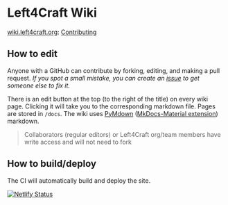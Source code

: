 # Left4Craft Wiki

[wiki.left4craft.org](https://wiki.left4craft.org): [Contributing](https://wiki.left4craft.org/contributing)

## How to edit

Anyone with a GitHub can contribute by forking, editing, and making a pull request. *If you spot a small mistake, you can create an [issue](https://github.com/Left4Craft/wiki/issues) to get someone else to fix it.*

There is an edit button at the top (to the right of the title) on every wiki page. Clicking it will take you to the corresponding markdown file.
Pages are stored in `/docs`.
The wiki uses [PyMdown](https://facelessuser.github.io/pymdown-extensions/) ([MkDocs-Material extension](https://squidfunk.github.io/mkdocs-material/extensions/pymdown/)) markdown.

> Collaborators (regular editors) or Left4Craft org/team members have write access and will not need to fork

## How to build/deploy

The CI will automatically build and deploy the site.

[![Netlify Status](https://api.netlify.com/api/v1/badges/1a66065b-d26f-4e0c-82a4-8d4048a32abc/deploy-status)](https://app.netlify.com/sites/l4c-wiki/deploys)

